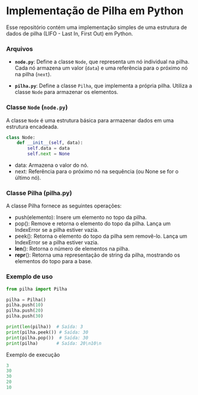 # Implementação de Pilha em Python

Esse repositório contém uma implementação simples de uma estrutura de dados de pilha (LIFO - Last In, First Out) em Python.

### Arquivos

* **`node.py`**: Define a classe `Node`, que representa um nó individual na pilha. Cada nó armazena um valor (`data`) e uma referência para o próximo nó na pilha (`next`).

* **`pilha.py`**: Define a classe `Pilha`, que implementa a própria pilha.  Utiliza a classe `Node` para armazenar os elementos.

### Classe `Node` (`node.py`)

A classe `Node` é uma estrutura básica para armazenar dados em uma estrutura encadeada.

```python
class Node:
    def __init__(self, data):
        self.data = data
        self.next = None
```

- data: Armazena o valor do nó.
- next: Referência para o próximo nó na sequência (ou None se for o último nó).

### Classe Pilha (pilha.py)
A classe Pilha fornece as seguintes operações:

- push(elemento): Insere um elemento no topo da pilha.
- pop(): Remove e retorna o elemento do topo da pilha. Lança um IndexError se a pilha estiver vazia.
- peek(): Retorna o elemento do topo da pilha sem removê-lo. Lança um IndexError se a pilha estiver vazia.
- __len__(): Retorna o número de elementos na pilha.
- __repr__(): Retorna uma representação de string da pilha, mostrando os elementos do topo para a base.

### Exemplo de uso
```python
from pilha import Pilha

pilha = Pilha()
pilha.push(10)
pilha.push(20)
pilha.push(30)

print(len(pilha))  # Saída: 3
print(pilha.peek()) # Saída: 30
print(pilha.pop())  # Saída: 30
print(pilha)       # Saída: 20\n10\n
```
Exemplo de execução
```python
3
30
30
20
10
```
